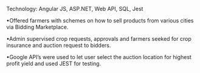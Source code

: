 Technology: Angular JS, ASP.NET, Web API, SQL, Jest

•Offered farmers with schemes on how to sell products from various cities via Bidding Marketplace.

•Admin supervised crop requests, approvals and farmers seeked for crop insurance and auction request to bidders.

•Google API’s were used to let user select the auction location for highest profit yield and used JEST for testing.
